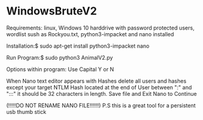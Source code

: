 # WindowsBruteV2
Requirements: linux, Windows 10 harddrive with password protected users, wordlist sush as Rockyou.txt, python3-impacket and nano installed

Installation:$ sudo apt-get install python3-impacket nano

Run Program:$ sudo python3 AnimalV2.py

Options within program: Use Capital Y or N

When Nano text editor appears with Hashes delete all users and hashes except your target NTLM Hash located at the end of User between ":" and ":::" it should be 32 characters in length. Save file and Exit Nano to Continue

(!!!!!DO NOT RENAME NANO FILE!!!!!!)
P.S this is a great tool for a persistent usb thumb stick

